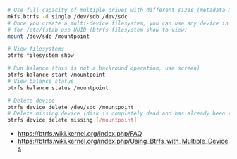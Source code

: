 ```bash
# Use full capacity of multiple drives with different sizes (metadata mirrored, data not mirrored and not striped)
mkfs.btrfs -d single /dev/sdb /dev/sdc
# Once you create a multi-device filesystem, you can use any device in the FS for the mount command
# for /etc/fstab use UUID (btrfs filesystem show to view)
mount /dev/sdc /mountpoint

# View filesystems
btrfs filesystem show

# Run balance (this is not a backround operation, use screen)
btrfs balance start /mountpoint
# View balance status
btrfs balance status /mountpoint

# Delete device
btrfs device delete /dev/sdc /mountpoint
# Delete missing device (disk is completely dead and has already been removed)
btrfs device delete missing [/mountpoint]
```

* https://btrfs.wiki.kernel.org/index.php/FAQ
* https://btrfs.wiki.kernel.org/index.php/Using_Btrfs_with_Multiple_Devices

